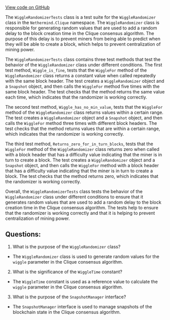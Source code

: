 [View code on GitHub](https://github.com/nethermindeth/nethermind/Nethermind.Clique.Test/WiggleRandomizerTests.cs)

The `WiggleRandomizerTests` class is a test suite for the `WiggleRandomizer` class in the `Nethermind.Clique` namespace. The `WiggleRandomizer` class is responsible for generating random values that are used to add a random delay to the block creation time in the Clique consensus algorithm. The purpose of this delay is to prevent miners from being able to predict when they will be able to create a block, which helps to prevent centralization of mining power.

The `WiggleRandomizerTests` class contains three test methods that test the behavior of the `WiggleRandomizer` class under different conditions. The first test method, `Wiggle_is_fine`, tests that the `WiggleFor` method of the `WiggleRandomizer` class returns a constant value when called repeatedly with the same block header. The test creates a `WiggleRandomizer` object and a `Snapshot` object, and then calls the `WiggleFor` method five times with the same block header. The test checks that the method returns the same value each time, which indicates that the randomizer is working correctly.

The second test method, `Wiggle_has_no_min_value`, tests that the `WiggleFor` method of the `WiggleRandomizer` class returns values within a certain range. The test creates a `WiggleRandomizer` object and a `Snapshot` object, and then calls the `WiggleFor` method three times with different block headers. The test checks that the method returns values that are within a certain range, which indicates that the randomizer is working correctly.

The third test method, `Returns_zero_for_in_turn_blocks`, tests that the `WiggleFor` method of the `WiggleRandomizer` class returns zero when called with a block header that has a difficulty value indicating that the miner is in turn to create a block. The test creates a `WiggleRandomizer` object and a `Snapshot` object, and then calls the `WiggleFor` method with a block header that has a difficulty value indicating that the miner is in turn to create a block. The test checks that the method returns zero, which indicates that the randomizer is working correctly.

Overall, the `WiggleRandomizerTests` class tests the behavior of the `WiggleRandomizer` class under different conditions to ensure that it generates random values that are used to add a random delay to the block creation time in the Clique consensus algorithm. The tests help to ensure that the randomizer is working correctly and that it is helping to prevent centralization of mining power.
## Questions: 
 1. What is the purpose of the `WiggleRandomizer` class?
- The `WiggleRandomizer` class is used to generate random values for the `wiggle` parameter in the Clique consensus algorithm.

2. What is the significance of the `WiggleTime` constant?
- The `WiggleTime` constant is used as a reference value to calculate the `wiggle` parameter in the Clique consensus algorithm.

3. What is the purpose of the `SnapshotManager` interface?
- The `SnapshotManager` interface is used to manage snapshots of the blockchain state in the Clique consensus algorithm.